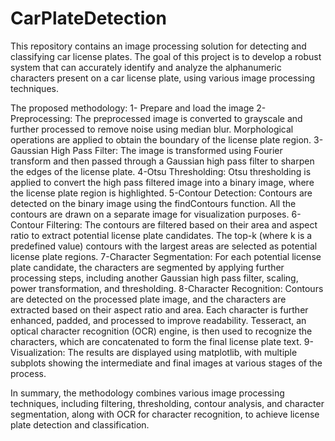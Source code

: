 # CarPlateDetection
This repository contains an image processing solution for detecting and classifying car license plates. The goal of this project is to develop a robust system that can accurately identify and analyze the alphanumeric characters present on a car license plate, using various image processing techniques.

The proposed methodology:
1- Prepare and load the image
2- Preprocessing: The preprocessed image is converted to grayscale and further processed to remove noise using median blur. Morphological operations are applied to obtain the boundary of the license plate region.
3- Gaussian High Pass Filter: The image is transformed using Fourier transform and then passed through a Gaussian high pass filter to sharpen the edges of the license plate.
4-Otsu Thresholding: Otsu thresholding is applied to convert the high pass filtered image into a binary image, where the license plate region is highlighted.
5-Contour Detection: Contours are detected on the binary image using the findContours function. All the contours are drawn on a separate image for visualization purposes.
6-Contour Filtering: The contours are filtered based on their area and aspect ratio to extract potential license plate candidates. The top-k (where k is a predefined value) contours with the largest areas are selected as potential license plate regions.
7-Character Segmentation: For each potential license plate candidate, the characters are segmented by applying further processing steps, including another Gaussian high pass filter, scaling, power transformation, and thresholding.
8-Character Recognition: Contours are detected on the processed plate image, and the characters are extracted based on their aspect ratio and area. Each character is further enhanced, padded, and processed to improve readability. Tesseract, an optical character recognition (OCR) engine, is then used to recognize the characters, which are concatenated to form the final license plate text.
9-Visualization: The results are displayed using matplotlib, with multiple subplots showing the intermediate and final images at various stages of the process.

In summary, the methodology combines various image processing techniques, including filtering, thresholding, contour analysis, and character segmentation, along with OCR for character recognition, to achieve license plate detection and classification.
